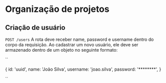 # Organização de projetos

## Criação de usuário

`POST /users`
  A rota deve receber name, password e username dentro do corpo da requisição. Ao cadastrar um novo usuário, ele deve ser armazenado dentro de um objeto no seguinte formato:

``

{
  id: 'uuid',
  name: 'João Silva',
  username: 'joao.silva',
  password: '********',
}

``
